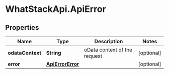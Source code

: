 # WhatStackApi.ApiError

## Properties

Name | Type | Description | Notes
------------ | ------------- | ------------- | -------------
**odataContext** | **String** | oData context of the request | [optional] 
**error** | [**ApiErrorError**](ApiErrorError.md) |  | [optional] 


